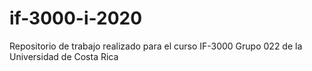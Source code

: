 # if-3000-i-2020
Repositorio de trabajo realizado para el curso IF-3000 Grupo 022 de la Universidad de Costa Rica
